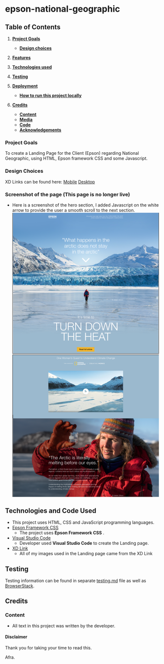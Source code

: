 # epson-national-geographic

## Table of Contents
1.  [**Project Goals**](#project-goals)
    - [**Design choices**](#design-choices)


2. [**Features**](#features)


3. [**Technologies used**](#technologies-used)

4. [**Testing**](#testing)

5. [**Deployment**](#deployment)
    - [**How to run this project locally**](#how-to-run-this-project-locally)

6. [**Credits**](#credits)
    - [**Content**](#content)
    - [**Media**](#media)
    - [**Code**](#code)
    - [**Acknowledgements**](#acknowledgements)

### Project Goals

To create a Landing Page for the Client (Epson) regarding National Geographic, using HTML, Epson framework CSS and some Javascript. 

### Design Choices

XD Links can be found here:
<a href="https://xd.adobe.com/view/1cc3843d-588c-4fcf-8682-26c978b6830f-4990/" target="_blank">Mobile</a>
<a href="https://xd.adobe.com/view/deed9ba5-5aa2-4b46-9719-7e3c6329e715-8bbe/" target="_blank">Desktop</a>


### Screenshot of the page (This page is no longer live)
- Here is a screenshot of the hero section, I added Javascript on the white arrow to provide the user a smooth scroll to the next section.
    <div align="center">
    <img src="images/hero-section.png" alt="Screenshot"><br>
    <img src="images/screenshot-first-section.png" alt="Screenshot"><br>
    </div>


## Technologies and Code Used

- This project uses HTML, CSS and JavaScript programming languages.
- [Epson Framework CSS](https://www.epson.co.uk/)
    - The project uses **Epson Framework CSS** .
- [Visual Studio Code](https://code.visualstudio.com/) 
    - Developer used **Visual Studio Code** to create the Landing page. 
- [XD Link](https://helpx.adobe.com/xd/help/share-designs-prototypes.html)
    - All of my images used in the Landing page came from the XD Link

## Testing 

Testing information can be found in separate [testing.md](testing.md) file as well as [BrowserStack](https://www.browserstack.com). 

## Credits

### Content

- All text in this project was written by the developer.

#### Disclaimer

Thank you for taking your time to read this. 

Afra. 
